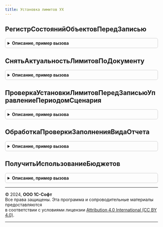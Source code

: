 ```yaml
---
title: Установка лимитов УХ
---
```



## РегистрСостоянийОбъектовПередЗаписью
<details style="margin: 1em 0; padding: 0.5em; border: 1px solid #ccc; border-radius: 6px;">

<summary style="font-weight: bold; cursor: pointer;">Описание, пример вызова</summary>

```bsl

// Вызывается и процедуры ПередЗаписью(..) набора записей регистра сведений РегистрСостоянийОбъектов
Процедура РегистрСостоянийОбъектовПередЗаписью(НаборЗаписей) Экспорт
```

Пример вызова
```bsl
УстановкаЛимитовУХ.РегистрСостоянийОбъектовПередЗаписью(НаборЗаписей) 
```
</details>

## СнятьАктуальностьЛимитовПоДокументу
<details style="margin: 1em 0; padding: 0.5em; border: 1px solid #ccc; border-radius: 6px;">

<summary style="font-weight: bold; cursor: pointer;">Описание, пример вызова</summary>

```bsl

Процедура СнятьАктуальностьЛимитовПоДокументу(Документ) Экспорт
```

Пример вызова
```bsl
УстановкаЛимитовУХ.СнятьАктуальностьЛимитовПоДокументу(Документ) 
```
</details>

## ПроверкаУстановкиЛимитовПередЗаписьюУправлениеПериодомСценария
<details style="margin: 1em 0; padding: 0.5em; border: 1px solid #ccc; border-radius: 6px;">

<summary style="font-weight: bold; cursor: pointer;">Описание, пример вызова</summary>

```bsl

// Процедура выполняет проверку документа УправлениеПериодомСценария  перед его записью.
Процедура ПроверкаУстановкиЛимитовПередЗаписьюУправлениеПериодомСценария(Объект, Отказ) Экспорт
```

Пример вызова
```bsl
УстановкаЛимитовУХ.ПроверкаУстановкиЛимитовПередЗаписьюУправлениеПериодомСценария(Объект, Отказ) 
```
</details>

## ОбработкаПроверкиЗаполненияВидаОтчета
<details style="margin: 1em 0; padding: 0.5em; border: 1px solid #ccc; border-radius: 6px;">

<summary style="font-weight: bold; cursor: pointer;">Описание, пример вызова</summary>

```bsl

// Процедура выполняет заполнение МассивНепроверяемыхРеквизитов именами неиспользуемых реквизитов
Процедура ОбработкаПроверкиЗаполненияВидаОтчета(Объект, МассивНепроверяемыхРеквизитов) Экспорт
```

Пример вызова
```bsl
УстановкаЛимитовУХ.ОбработкаПроверкиЗаполненияВидаОтчета(Объект, МассивНепроверяемыхРеквизитов) 
```
</details>

## ПолучитьИспользованиеБюджетов
<details style="margin: 1em 0; padding: 0.5em; border: 1px solid #ccc; border-radius: 6px;">

<summary style="font-weight: bold; cursor: pointer;">Описание, пример вызова</summary>

```bsl

// Заполняет структуру ИспользованиеБюджетов значениями функциональных опций использования бюджетов
Процедура ПолучитьИспользованиеБюджетов(ИспользованиеБюджетов) Экспорт
```

Пример вызова
```bsl
УстановкаЛимитовУХ.ПолучитьИспользованиеБюджетов(ИспользованиеБюджетов) 
```
</details>

---

© 2024, **ООО 1С-Софт**  
Все права защищены. Эта программа и сопроводительные материалы предоставляются  
в соответствии с условиями лицензии [Attribution 4.0 International (CC BY 4.0)](https://creativecommons.org/licenses/by/4.0/legalcode).

---
